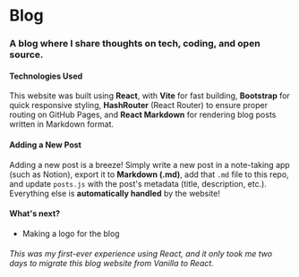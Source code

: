 # Blog  

### A blog where I share thoughts on tech, coding, and open source.  

#### Technologies Used  
This website was built using **React**, with **Vite** for fast building, **Bootstrap** for quick responsive styling, **HashRouter** (React Router) to ensure proper routing on GitHub Pages, and **React Markdown** for rendering blog posts written in Markdown format.  

#### Adding a New Post  
Adding a new post is a breeze! Simply write a new post in a note-taking app (such as Notion), export it to **Markdown (.md)**, add that `.md` file to this repo, and update `posts.js` with the post's metadata (title, description, etc.). Everything else is **automatically handled** by the website!

#### What's next?
- Making a logo for the blog
###### This was my first-ever experience using React, and it only took me two days to migrate this blog website from Vanilla to React.
